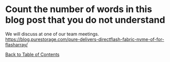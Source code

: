 # Count the number of words in this blog post that you do not understand

We will discuss at one of our team meetings.
https://blog.purestorage.com/pure-delivers-directflash-fabric-nvme-of-for-flasharray/

[Back to Table of Contents](https://github.com/Pomona-ITS/DailyChallenges/blob/main/README.md)
